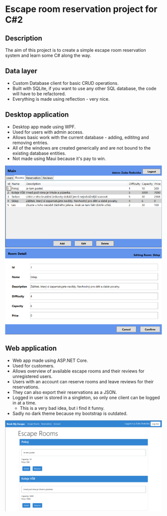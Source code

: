 # Escape room reservation project for C#2

## Description

The aim of this project is to create a simple escape room reservation system and learn some C# along the way. 

## Data layer

- Custom Database client for basic CRUD operations.
- Built with SQLite, if you want to use any other SQL database, the code will have to be refactored.
- Everything is made using reflection - very nice.

## Desktop application

- Desktop app made using WPF.
- Used for users with admin access.
- Allows basic work with the current database - adding, edititng and removing entries.
- All of the windows are created generically and are not bound to the existing database entities.
- Not made using Maui because it's pay to win.

![desktop_1](.readme_examples/desktop_app.png)
![desktop_2](.readme_examples/desktop_app_2.png)

## Web application

- Web app made using ASP.NET Core.
- Used for customers.
- Allows overview of available escape rooms and their reviews for unregistered users.
- Users with an account can reserve rooms and leave reviews for their reservations.
- They can also export their reservations as a JSON.
- Logged in user is stored in a singleton, so only one client can be logged in at a time.
	- This is a very bad idea, but i find it funny.
- Sadly no dark theme because my bootstrap is outdated.

![web_1](.readme_examples/web_app.png)
